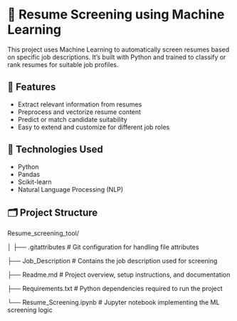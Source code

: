 # 📄 Resume Screening using Machine Learning

This project uses Machine Learning to automatically screen resumes based on specific job descriptions. It’s built with Python and trained to classify or rank resumes for suitable job profiles.

## 🚀 Features
- Extract relevant information from resumes
- Preprocess and vectorize resume content
- Predict or match candidate suitability
- Easy to extend and customize for different job roles

## 🧠 Technologies Used
- Python
- Pandas
- Scikit-learn
- Natural Language Processing (NLP)

## 🗂️ Project Structure
Resume_screening_tool/

│
├── .gitattributes         # Git configuration for handling file attributes

├── Job_Description        # Contains the job description used for screening

├── Readme.md              # Project overview, setup instructions, and documentation

├── Requirements.txt       # Python dependencies required to run the project

└── Resume_Screening.ipynb # Jupyter notebook implementing the ML screening logic


